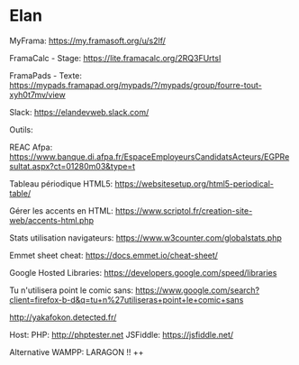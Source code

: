 # Elan

MyFrama: https://my.framasoft.org/u/s2lf/

FramaCalc - Stage:
https://lite.framacalc.org/2RQ3FUrtsI

FramaPads - Texte:
https://mypads.framapad.org/mypads/?/mypads/group/fourre-tout-xyh0t7mv/view

Slack: https://elandevweb.slack.com/

Outils:

REAC Afpa: https://www.banque.di.afpa.fr/EspaceEmployeursCandidatsActeurs/EGPResultat.aspx?ct=01280m03&type=t

Tableau périodique HTML5: https://websitesetup.org/html5-periodical-table/

Gérer les accents en HTML: https://www.scriptol.fr/creation-site-web/accents-html.php

Stats utilisation navigateurs: https://www.w3counter.com/globalstats.php

Emmet sheet cheat: https://docs.emmet.io/cheat-sheet/

Google Hosted Libraries: https://developers.google.com/speed/libraries

Tu n'utilisera point le comic sans:
https://www.google.com/search?client=firefox-b-d&q=tu+n%27utiliseras+point+le+comic+sans

http://yakafokon.detected.fr/

Host:
PHP: http://phptester.net
JSFiddle: https://jsfiddle.net/

Alternative WAMPP: LARAGON !! ++
